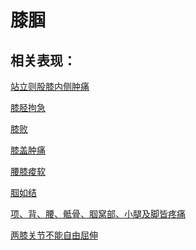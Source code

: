 # 膝腘

## 相关表现：

[站立则股膝内侧肿痛](https://zuoye.gmzyh.com/search?key=站立则股膝内侧肿痛)
[膝胫拘急](https://zuoye.gmzyh.com/search?key=膝胫拘急)
[膝败](https://zuoye.gmzyh.com/search?key=膝败)
[膝盖肿痛](https://zuoye.gmzyh.com/search?key=膝盖肿痛)
[腰膝痠软](https://zuoye.gmzyh.com/search?key=腰膝痠软)
[腘如结](https://zuoye.gmzyh.com/search?key=腘如结)
[项、背、腰、骶骨、腘窝部、小腿及脚皆疼痛](https://zuoye.gmzyh.com/search?key=项、背、腰、骶骨、腘窝部、小腿及脚皆疼痛)
[两膝关节不能自由屈伸](https://zuoye.gmzyh.com/search?key=两膝关节不能自由屈伸)